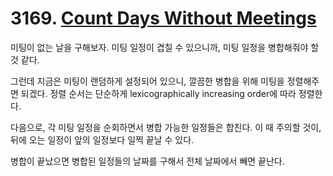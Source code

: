 # 3169. [Count Days Without Meetings](./3169.cpp)

미팅이 없는 날을 구해보자. 미팅 일정이 겹칠 수 있으니까, 미팅 일정을 병합해줘야 할 것 같다.

그런데 지금은 미팅이 랜덤하게 설정되어 있으니, 깔끔한 병합을 위해 미팅을 정렬해주면 되겠다. 정렬 순서는 단순하게 lexicographically increasing order에 따라 정렬한다.

다음으로, 각 미팅 일정을 순회하면서 병합 가능한 일정들은 합친다. 이 때 주의할 것이, 뒤에 오는 일정이 앞의 일정보다 일찍 끝날 수 있다.

병합이 끝났으면 병합된 일정들의 날짜를 구해서 전체 날짜에서 빼면 끝난다.

